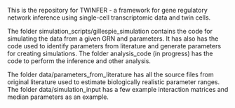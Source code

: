 This is the repository for TWINFER - a framework for gene regulatory network inference using single-cell transcriptomic data and twin cells. 

The folder simulation_scripts/gillespie_simulation contains the code for simulating the data from a given GRN and parameters. It has also has the code used to identify parameters from literature and generate parameters for creating simulations.
The folder analysis_code (in progress) has the code to perform the inference and other analysis.

The folder data/parameters_from_literature has all the source files from original literature used to estimate biologically realistic parameter ranges.
The folder data/simulation_input has a few example interaction matrices and median parameters as an example.